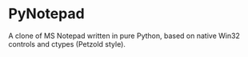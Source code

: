 # PyNotepad
A clone of MS Notepad written in pure Python, based on native Win32 controls and ctypes (Petzold style).
